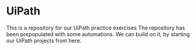 # UiPath
This is a repository for our UiPath practice exercises
The repository has been prepopulated with some automations. 
We can build on it, by starting our UiPath projects from here.
